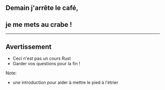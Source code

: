 ## Demain j'arrête le café,
## je me mets au crabe !

---

## Avertissement

* Ceci n'est pas un cours Rust
* Garder vos questions pour la fin !

Note:
* une introduction pour aider à mettre le pied à l'étrier
